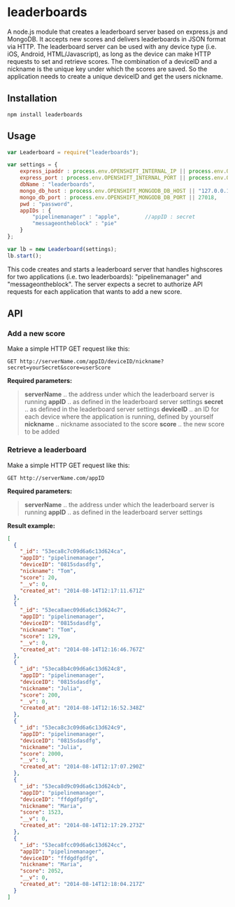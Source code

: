 leaderboards
============

A node.js module that creates a leaderboard server based on express.js and MongoDB.
It accepts new scores and delivers leaderboards in JSON format via HTTP.
The leaderboard server can be used with any device type (i.e. iOS, Android, HTML/Javascript), as long as the device can make HTTP requests to set and retrieve scores. The combination of a deviceID and a nickname is the unique key under which the scores are saved. So the application needs to create a unique deviceID and get the users nickname.


## Installation

`npm install leaderboards`

## Usage
```js
var Leaderboard = require("leaderboards");

var settings = {
	express_ipaddr : process.env.OPENSHIFT_INTERNAL_IP || process.env.OPENSHIFT_NODEJS_IP || "127.0.0.1",
	express_port : process.env.OPENSHIFT_INTERNAL_PORT || process.env.OPENSHIFT_NODEJS_PORT || 8080,
	dbName : "leaderboards",
	mongo_db_host : process.env.OPENSHIFT_MONGODB_DB_HOST || "127.0.0.1",
	mongo_db_port : process.env.OPENSHIFT_MONGODB_DB_PORT || 27018,
	pwd : "password",
	appIDs : {		
		"pipelinemanager" : "apple",		//appID : secret
		"messageontheblock" : "pie"
	}
};

var lb = new Leaderboard(settings);
lb.start();
```
This code creates and starts a leaderboard server that handles highscores for two applications (i.e. two leaderboards): "pipelinemanager" and "messageontheblock". The server expects a secret to authorize API requests for each application that wants to add a new score.

## API

### Add a new score

Make a simple HTTP GET request like this:

`GET http://serverName.com/appID/deviceID/nickname?secret=yourSecret&score=userScore`

**Required parameters:**

> **serverName** .. the address under which the leaderboard server is running
**appID** .. as defined in the leaderboard server settings
**secret** .. as defined in the leaderboard server settings
**deviceID** .. an ID for each device where the application is running, defined by yourself
**nickname** .. nickname associated to the score
**score** .. the new score to be added


### Retrieve a leaderboard

Make a simple HTTP GET request like this:

`GET http://serverName.com/appID`

**Required parameters:**

> **serverName** .. the address under which the leaderboard server is running
**appID** .. as defined in the leaderboard server settings

**Result example:**

```json
[
  {
    "_id": "53eca8c7c09d6a6c13d624ca",
    "appID": "pipelinemanager",
    "deviceID": "0815sdasdfg",
    "nickname": "Tom",
    "score": 20,
    "__v": 0,
    "created_at": "2014-08-14T12:17:11.671Z"
  },
  {
    "_id": "53eca8aec09d6a6c13d624c7",
    "appID": "pipelinemanager",
    "deviceID": "0815sdasdfg",
    "nickname": "Tom",
    "score": 129,
    "__v": 0,
    "created_at": "2014-08-14T12:16:46.767Z"
  },
  {
    "_id": "53eca8b4c09d6a6c13d624c8",
    "appID": "pipelinemanager",
    "deviceID": "0815sdasdfg",
    "nickname": "Julia",
    "score": 200,
    "__v": 0,
    "created_at": "2014-08-14T12:16:52.348Z"
  },
  {
    "_id": "53eca8c3c09d6a6c13d624c9",
    "appID": "pipelinemanager",
    "deviceID": "0815sdasdfg",
    "nickname": "Julia",
    "score": 2000,
    "__v": 0,
    "created_at": "2014-08-14T12:17:07.290Z"
  },
  {
    "_id": "53eca8d9c09d6a6c13d624cb",
    "appID": "pipelinemanager",
    "deviceID": "ffdgdfgdfg",
    "nickname": "Maria",
    "score": 1523,
    "__v": 0,
    "created_at": "2014-08-14T12:17:29.273Z"
  },
  {
    "_id": "53eca8fcc09d6a6c13d624cc",
    "appID": "pipelinemanager",
    "deviceID": "ffdgdfgdfg",
    "nickname": "Maria",
    "score": 2052,
    "__v": 0,
    "created_at": "2014-08-14T12:18:04.217Z"
  }
]
```